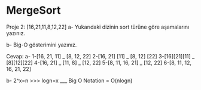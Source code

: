 # MergeSort

Proje 2:
[16,21,11,8,12,22] 
a- Yukarıdaki dizinin sort türüne göre aşamalarını yazınız.

b- Big-O gösterimini yazınız.

Cevap:
a- 
  1-[16, 21, 11] _ [8, 12, 22]
  2-[16, 21] [11] _ [8, 12] [22]
  3-[16][21][11] _ [8][12][22]
  4-[16, 21] _ [11, 8] _ [12, 22]
  5-[8, 11, 16, 21] _ [12, 22]
  6-[8, 11, 12, 16, 21, 22]
  
b- 2^x=n >>> logn=x ___ Big O Notation = O(nlogn)
